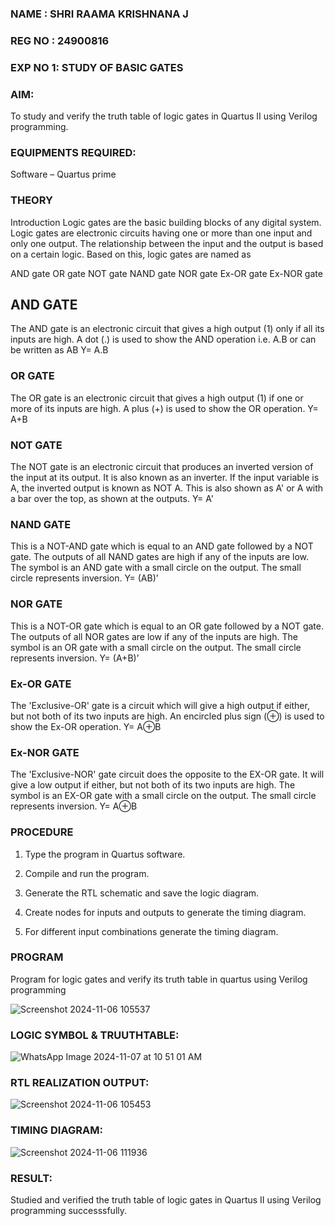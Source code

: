 ### NAME : SHRI RAAMA KRISHNANA J
### REG NO : 24900816
### EXP NO 1: STUDY OF BASIC GATES

### AIM: 

To study and verify the truth table of logic gates in Quartus II using Verilog programming.

### EQUIPMENTS REQUIRED:

Software – Quartus prime 

### THEORY

Introduction Logic gates are the basic building blocks of any digital system. Logic gates are electronic circuits having one or more than one input and only one output. The relationship between the input and the output is based on a certain logic. Based on this, logic gates are named as

AND gate OR gate NOT gate NAND gate NOR gate Ex-OR gate Ex-NOR gate

## AND GATE

The AND gate is an electronic circuit that gives a high output (1) only if all its inputs are high. A dot (.) is used to show the AND operation i.e. A.B or can be written as AB
Y= A.B

### OR GATE

The OR gate is an electronic circuit that gives a high output (1) if one or more of its inputs are high. A plus (+) is used to show the OR operation.
Y= A+B

### NOT GATE

The NOT gate is an electronic circuit that produces an inverted version of the input at its output. It is also known as an inverter. If the input variable is A, the inverted output is known as NOT A. This is also shown as A' or A with a bar over the top, as shown at the outputs.
Y= A'

### NAND GATE

This is a NOT-AND gate which is equal to an AND gate followed by a NOT gate. The outputs of all NAND gates are high if any of the inputs are low. The symbol is an AND gate with a small circle on the output. The small circle represents inversion.
Y= (AB)’

### NOR GATE

This is a NOT-OR gate which is equal to an OR gate followed by a NOT gate. The outputs of all NOR gates are low if any of the inputs are high. The symbol is an OR gate with a small circle on the output. The small circle represents inversion.
Y= (A+B)’

### Ex-OR GATE

The 'Exclusive-OR' gate is a circuit which will give a high output if either, but not both of its two inputs are high. An encircled plus sign (⊕) is used to show the Ex-OR operation.
Y= A⊕B

### Ex-NOR GATE

The 'Exclusive-NOR' gate circuit does the opposite to the EX-OR gate. It will give a low output if either, but not both of its two inputs are high. The symbol is an EX-OR gate with a small circle on the output. The small circle represents inversion.
Y= A⊕B

### PROCEDURE 

1.	Type the program in Quartus software.

2.	Compile and run the program.

3.	Generate the RTL schematic and save the logic diagram.

4.	Create nodes for inputs and outputs to generate the timing diagram.

5.	For different input combinations generate the timing diagram.


### PROGRAM

Program for logic gates and verify its truth table in quartus using Verilog programming

  ![Screenshot 2024-11-06 105537](https://github.com/user-attachments/assets/f846454c-901d-41a2-8dec-e7ddf097fa05)

 
### LOGIC SYMBOL & TRUUTHTABLE:

![WhatsApp Image 2024-11-07 at 10 51 01 AM](https://github.com/user-attachments/assets/1b047e61-e5a4-4354-adc2-4c1e4efe8c23)

### RTL REALIZATION OUTPUT:
![Screenshot 2024-11-06 105453](https://github.com/user-attachments/assets/51957d16-4602-4ec8-bdc7-aa2c798afb29)

### TIMING DIAGRAM:
![Screenshot 2024-11-06 111936](https://github.com/user-attachments/assets/56ce68b8-2752-447c-88f0-15d9274e2e66)

### RESULT:
Studied and verified the truth table of logic gates in Quartus II using Verilog programming successsfully.



